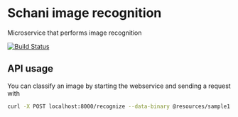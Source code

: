 # Schani image recognition
Microservice that performs image recognition

[![Build Status](https://travis-ci.org/schani-rs/schani_image_recognition.svg?branch=master)](https://travis-ci.org/schani-rs/schani_image_recognition)

## API usage

You can classify an image by starting the webservice and sending a request with

```bash
curl -X POST localhost:8000/recognize --data-binary @resources/sample1.jpg
```
